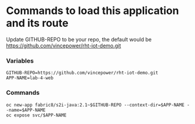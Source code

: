# Commands to load this application and its route

Update GITHUB-REPO to be your repo, the default would be https://github.com/vincepower/rht-iot-demo.git 

 
### Variables
```
GITHUB-REPO=https://github.com/vincepower/rht-iot-demo.git
APP-NAME=lab-4-web  
```

### Commands
```
oc new-app fabric8/s2i-java:2.1~$GITHUB-REPO --context-dir=$APP-NAME --name=$APP-NAME
oc expose svc/$APP-NAME
```

